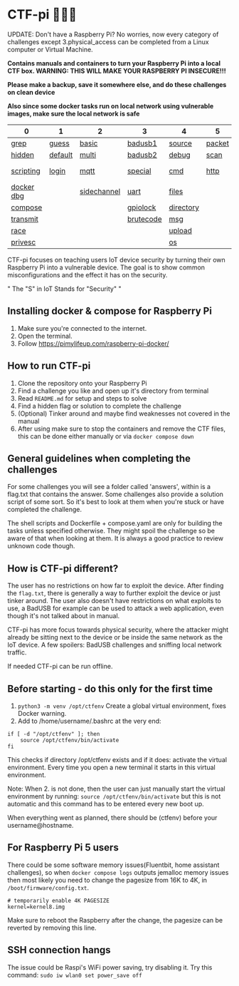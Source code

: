 # CTF-pi 🥪🏴‍☠️

UPDATE: Don't have a Raspberry Pi? No worries, now every category of challenges except 3.physical_access can be completed from a Linux computer or Virtual Machine.

**Contains manuals and containers to turn your Raspberry Pi into a local CTF box. WARNING: THIS WILL MAKE YOUR RASPBERRY PI INSECURE!!!**

**Please make a backup, save it somewhere else, and do these challenges on clean device**

**Also since some docker tasks run on local network using vulnerable images, make sure the local network is safe**

| 0                                                                                          | 1                                                                                           | 2                                                                                                  | 3                                                                                              | 4                                                                                                  | 5                                                                                            | 6                                                                                                | 7                                                                                       |
|--------------------------------------------------------------------------------------------|---------------------------------------------------------------------------------------------|----------------------------------------------------------------------------------------------------|------------------------------------------------------------------------------------------------|----------------------------------------------------------------------------------------------------|----------------------------------------------------------------------------------------------|--------------------------------------------------------------------------------------------------|-----------------------------------------------------------------------------------------|
| [grep](https://github.com/kennolot/CTF-pi/tree/main/0.learn_linux/ctfpi0_0_grep)           | [guess](https://github.com/kennolot/CTF-pi/tree/main/1.weak_credentials/ctfpi1_0_guess)     | [basic](https://github.com/kennolot/CTF-pi/tree/main/2.weak_encryption/ctfpi2_0_basic)             | [badusb1](https://github.com/kennolot/CTF-pi/tree/main/3.physical_access/ctfpi3_0_badusb1)     | [source](https://github.com/kennolot/CTF-pi/tree/main/4.vulnerable_web_apps/ctfpi4_0_source)       | [packet](https://github.com/kennolot/CTF-pi/tree/main/5.networking_problems/ctfpi5_0_packet) | [grafana1](https://github.com/kennolot/CTF-pi/tree/main/6.outdated_software/ctfpi6_0_grafana1)   | [HA](https://github.com/kennolot/CTF-pi/tree/main/7.insecure_api/ctfpi7_0_HA)           |
| [hidden](https://github.com/kennolot/CTF-pi/tree/main/0.learn_linux/ctfpi0_1_hidden)       | [default](https://github.com/kennolot/CTF-pi/tree/main/1.weak_credentials/ctfpi1_1_default) | [multi](https://github.com/kennolot/CTF-pi/tree/main/2.weak_encryption/ctfpi2_1_multi)             | [badusb2](https://github.com/kennolot/CTF-pi/tree/main/3.physical_access/ctfpi3_1_badusb2)     | [debug](https://github.com/kennolot/CTF-pi/tree/main/4.vulnerable_web_apps/ctfpi4_1_debug)         | [scan](https://github.com/kennolot/CTF-pi/tree/main/5.networking_problems/ctfpi5_1_scan)     | [grafana2](https://github.com/kennolot/CTF-pi/tree/main/6.outdated_software/ctfpi6_1_grafana2)   | [rest](https://github.com/kennolot/CTF-pi/tree/main/7.insecure_api/ctfpi7_1_rest)       |
| [scripting](https://github.com/kennolot/CTF-pi/tree/main/0.learn_linux/ctfpi0_2_scripting) | [login](https://github.com/kennolot/CTF-pi/tree/main/1.weak_credentials/ctfpi1_2_login)     | [mqtt](https://github.com/kennolot/CTF-pi/tree/main/2.weak_encryption/ctfpi2_2_mqtt)               | [special](https://github.com/kennolot/CTF-pi/tree/main/3.physical_access/ctfpi3_2_special)     | [cmd](https://github.com/kennolot/CTF-pi/tree/main/4.vulnerable_web_apps/ctfpi4_2_cmd)             | [http](https://github.com/kennolot/CTF-pi/tree/main/5.networking_problems/ctfpi5_2_http)     | [fluentbit](https://github.com/kennolot/CTF-pi/tree/main/6.outdated_software/ctfpi6_2_fluentbit) | [shop-extra](https://github.com/kennolot/CTF-pi/tree/main/7.insecure_api/ctfpi7_2_shop) |
| [docker dbg](https://github.com/kennolot/CTF-pi/tree/main/0.learn_linux/ctfpi0_3_dckrdbg)  |                                                                                             | [sidechannel](https://github.com/kennolot/CTF-pi/tree/main/2.weak_encryption/ctfpi2_3_sidechannel) | [uart](https://github.com/kennolot/CTF-pi/tree/main/3.physical_access/ctfpi3_3_uart)           | [files](https://github.com/kennolot/CTF-pi/tree/main/4.vulnerable_web_apps/ctfpi4_3_files)         |                                                                                              |                                                                                                  |                                                                                         |
| [compose](https://github.com/kennolot/CTF-pi/tree/main/0.learn_linux/ctfpi0_4_compose)     |                                                                                             |                                                                                                    | [gpiolock](https://github.com/kennolot/CTF-pi/tree/main/3.physical_access/ctfpi3_4_gpiolock)   | [directory](https://github.com/kennolot/CTF-pi/tree/main/4.vulnerable_web_apps/ctfpi4_4_directory) |                                                                                              |                                                                                                  |                                                                                         |
| [transmit](https://github.com/kennolot/CTF-pi/tree/main/0.learn_linux/ctfpi0_5_transmit)   |                                                                                             |                                                                                                    | [brutecode](https://github.com/kennolot/CTF-pi/tree/main/3.physical_access/ctfpi3_5_brutecode) | [msg](https://github.com/kennolot/CTF-pi/tree/main/4.vulnerable_web_apps/ctfpi4_5_msg)             |                                                                                              |                                                                                                  |                                                                                         |
| [race](https://github.com/kennolot/CTF-pi/tree/main/0.learn_linux/ctfpi0_6_race)           |                                                                                             |                                                                                                    |                                                                                                | [upload](https://github.com/kennolot/CTF-pi/tree/main/4.vulnerable_web_apps/ctfpi4_6_upload)       |                                                                                              |                                                                                                  |                                                                                         |
| [privesc](https://github.com/kennolot/CTF-pi/tree/main/0.learn_linux/ctfpi0_7_privesc)     |                                                                                             |                                                                                                    |                                                                                                | [os](https://github.com/kennolot/CTF-pi/tree/main/4.vulnerable_web_apps/ctfpi4_7_os)               |                                                                                              |                                                                                                  |                                                                                         |

CTF-pi focuses on teaching users IoT device security by turning their own Raspberry Pi into a vulnerable device.
The goal is to show common misconfigurations and the effect it has on the security.

" The "S" in IoT Stands for "Security" "

## Installing docker & compose for Raspberry Pi

1. Make sure you're connected to the internet.
2. Open the terminal.
3. Follow https://pimylifeup.com/raspberry-pi-docker/

## How to run CTF-pi

1. Clone the repository onto your Raspberry Pi
2. Find a challenge you like and open up it's directory from terminal
3. Read `README.md` for setup and steps to solve
4. Find a hidden flag or solution to complete the challenge
5. (Optional) Tinker around and maybe find weaknesses not covered in the manual
6. After using make sure to stop the containers and remove the CTF files, this can be done either manually or via `docker compose down`

## General guidelines when completing the challenges

For some challenges you will see a folder called 'answers', within is a flag.txt that contains the answer. Some challenges also provide a solution script of some sort. So it's best to look at them when you're stuck or have completed the challenge.

The shell scripts and Dockerfile + compose.yaml are only for building the tasks unless specified otherwise. They might spoil the challenge so be aware of that when looking at them. It is always a good practice to review unknown code though.

## How is CTF-pi different?

The user has no restrictions on how far to exploit the device. After finding the `flag.txt`, there is generally a way to further exploit the device or just tinker around. The user also doesn't have restrictions on what exploits to use, a BadUSB for example can be used to attack a web application, even though it's not talked about in manual.

CTF-pi has more focus towards physical security, where the attacker might already be sitting next to the device or be inside the same network as the IoT device. A few spoilers: BadUSB challenges and sniffing local network traffic.

If needed CTF-pi can be run offline.

## Before starting - do this only for the first time
1. `python3 -m venv /opt/ctfenv` Create a global virtual environment, fixes Docker warning.
2. Add to /home/username/.bashrc at the very end: 
```
if [ -d "/opt/ctfenv" ]; then
    source /opt/ctfenv/bin/activate
fi
```
This checks if directory /opt/ctfenv exists and if it does: activate the virtual environment.
Every time you open a new terminal it starts in this virtual environment.

Note:  When 2. is not done, then the user can just manually start the virtual environment by running:
`source /opt/ctfenv/bin/activate` but this is not automatic and this command has to be entered every new boot up.

When everything went as planned, there should be (ctfenv) before your username@hostname.

## For Raspberry Pi 5 users

There could be some software memory issues(Fluentbit, home assistant challenges), so when `docker compose logs` outputs jemalloc memory issues then most likely you need to change the pagesize from 16K to 4K, in `/boot/firmware/config.txt`.
```
# temporarily enable 4K PAGESIZE
kernel=kernel8.img
```
Make sure to reboot the Raspberry after the change, the pagesize can be reverted by removing this line.

## SSH connection hangs
The issue could be Raspi's WiFi power saving, try disabling it.
Try this command: `sudo iw wlan0 set power_save off`
